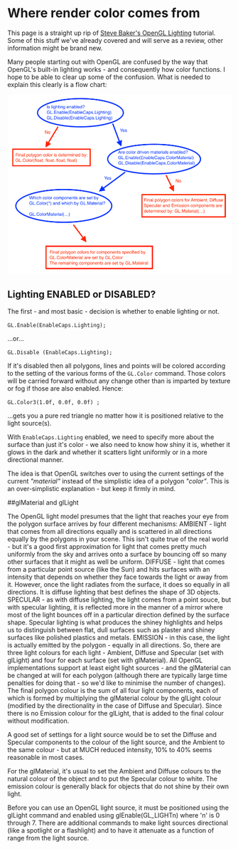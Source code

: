 # Where render color comes from
This page is a straight up rip of [Steve Baker's OpenGL Lighting](http://www.sjbaker.org/steve/omniv/opengl_lighting.html) tutorial. Some of this stuff we've already covered and will serve as a review, other information might be brand new. 

Many people starting out with OpenGL are confused by the way that OpenGL's built-in lighting works - and consequently how color functions. I hope to be able to clear up some of the confusion. What is needed to explain this clearly is a flow chart:

![SRC](color_source.png)

## Lighting ENABLED or DISABLED?

The first - and most basic - decision is whether to enable lighting or not.

```
GL.Enable(EnableCaps.Lighting);
```

...or...

```
GL.Disable (EnableCaps.Lighting);
```

If it's disabled then all polygons, lines and points will be colored according to the setting of the various forms of the ```GL.Color``` command. Those colors will be carried forward without any change other than is imparted by texture or fog if those are also enabled. Hence:

```
GL.Color3(1.0f, 0.0f, 0.0f) ;
```

...gets you a pure red triangle no matter how it is positioned relative to the light source(s).

With ```EnableCaps.Lighting``` enabled, we need to specify more about the surface than just it's color - we also need to know how shiny it is, whether it glows in the dark and whether it scatters light uniformly or in a more directional manner.

The idea is that OpenGL switches over to using the current settings of the current _"material"_ instead of the simplistic idea of a polygon _"color"_. This is an over-simplistic explanation - but keep it firmly in mind.

##glMaterial and glLight

The OpenGL light model presumes that the light that reaches your eye from the polygon surface arrives by four different mechanisms:
AMBIENT - light that comes from all directions equally and is scattered in all directions equally by the polygons in your scene. This isn't quite true of the real world - but it's a good first approximation for light that comes pretty much uniformly from the sky and arrives onto a surface by bouncing off so many other surfaces that it might as well be uniform.
DIFFUSE - light that comes from a particular point source (like the Sun) and hits surfaces with an intensity that depends on whether they face towards the light or away from it. However, once the light radiates from the surface, it does so equally in all directions. It is diffuse lighting that best defines the shape of 3D objects.
SPECULAR - as with diffuse lighting, the light comes from a point souce, but with specular lighting, it is reflected more in the manner of a mirror where most of the light bounces off in a particular direction defined by the surface shape. Specular lighting is what produces the shiney highlights and helps us to distinguish between flat, dull surfaces such as plaster and shiney surfaces like polished plastics and metals.
EMISSION - in this case, the light is actually emitted by the polygon - equally in all directions.
So, there are three light colours for each light - Ambient, Diffuse and Specular (set with glLight) and four for each surface (set with glMaterial). All OpenGL implementations support at least eight light sources - and the glMaterial can be changed at will for each polygon (although there are typically large time penalties for doing that - so we'd like to minimise the number of changes).
The final polygon colour is the sum of all four light components, each of which is formed by multiplying the glMaterial colour by the glLight colour (modified by the directionality in the case of Diffuse and Specular). Since there is no Emission colour for the glLight, that is added to the final colour without modification.

A good set of settings for a light source would be to set the Diffuse and Specular components to the colour of the light source, and the Ambient to the same colour - but at MUCH reduced intensity, 10% to 40% seems reasonable in most cases.

For the glMaterial, it's usual to set the Ambient and Diffuse colours to the natural colour of the object and to put the Specular colour to white. The emission colour is generally black for objects that do not shine by their own light.

Before you can use an OpenGL light source, it must be positioned using the glLight command and enabled using glEnable(GL_LIGHTn) where 'n' is 0 through 7. There are additional commands to make light sources directional (like a spotlight or a flashlight) and to have it attenuate as a function of range from the light source.

